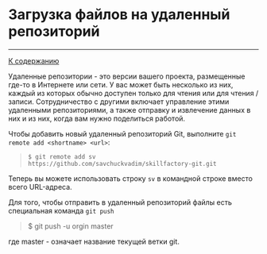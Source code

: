 # Загрузка файлов на удаленный репозиторий
---

[К cодержанию](Содержание.md)

Удаленные репозитории - это версии вашего проекта, размещенные где-то в Интернете или сети. У вас может быть несколько из них, каждый из которых обычно доступен только для чтения или для чтения / записи. Сотрудничество с другими включает управление этими удаленными репозиториями, а также отправку и извлечение данных в них и из них, когда вам нужно поделиться работой. 

Чтобы добавить новый удаленный репозиторий Git, выполните `git remote add <shortname> <url>`:
>
> `$ git remote add sv https://github.com/savchuckvadim/skillfactory-git.git`
>
Теперь вы можете использовать строку `sv` в командной строке вместо всего URL-адреса.

Для того, чтобы отправить в удаленный репозиторий файлы есть специальная команда `git push`

>
>$ git push -u orgin master
>
где master - означает название текущей ветки git.